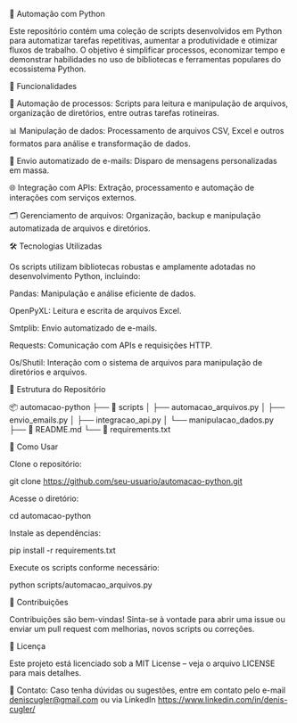🚀 Automação com Python

Este repositório contém uma coleção de scripts desenvolvidos em Python para automatizar tarefas repetitivas, aumentar a produtividade e otimizar fluxos de trabalho. O objetivo é simplificar processos, economizar tempo e demonstrar habilidades no uso de bibliotecas e ferramentas populares do ecossistema Python.

📌 Funcionalidades

🤖 Automação de processos: Scripts para leitura e manipulação de arquivos, organização de diretórios, entre outras tarefas rotineiras.

📊 Manipulação de dados: Processamento de arquivos CSV, Excel e outros formatos para análise e transformação de dados.

📧 Envio automatizado de e-mails: Disparo de mensagens personalizadas em massa.

🌐 Integração com APIs: Extração, processamento e automação de interações com serviços externos.

🗂️ Gerenciamento de arquivos: Organização, backup e manipulação automatizada de arquivos e diretórios.

🛠️ Tecnologias Utilizadas

Os scripts utilizam bibliotecas robustas e amplamente adotadas no desenvolvimento Python, incluindo:

Pandas: Manipulação e análise eficiente de dados.

OpenPyXL: Leitura e escrita de arquivos Excel.

Smtplib: Envio automatizado de e-mails.

Requests: Comunicação com APIs e requisições HTTP.

Os/Shutil: Interação com o sistema de arquivos para manipulação de diretórios e arquivos.

📂 Estrutura do Repositório

📦 automacao-python
├── 📁 scripts
│   ├── automacao_arquivos.py
│   ├── envio_emails.py
│   ├── integracao_api.py
│   └── manipulacao_dados.py
├── 📄 README.md
└── 📄 requirements.txt

🚀 Como Usar

Clone o repositório:

git clone https://github.com/seu-usuario/automacao-python.git

Acesse o diretório:

cd automacao-python

Instale as dependências:

pip install -r requirements.txt

Execute os scripts conforme necessário:

python scripts/automacao_arquivos.py

📌 Contribuições

Contribuições são bem-vindas! Sinta-se à vontade para abrir uma issue ou enviar um pull request com melhorias, novos scripts ou correções.

📜 Licença

Este projeto está licenciado sob a MIT License – veja o arquivo LICENSE para mais detalhes.

🔗 Contato: Caso tenha dúvidas ou sugestões, entre em contato pelo e-mail   deniscugler@gmail.com ou via LinkedIn https://www.linkedin.com/in/denis-cugler/
